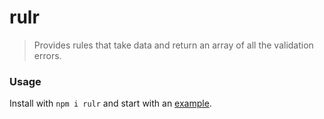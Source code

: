 # rulr

> Provides rules that take data and return an array of all the validation errors.

### Usage

Install with `npm i rulr` and start with an [example](./src/examples/example.ts).
